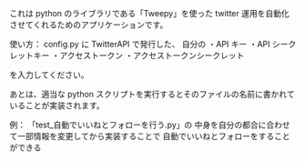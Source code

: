 これは python のライブラリである「Tweepy」を使った twitter 運用を自動化させてくれるためのアプリケーションです。

使い方：
config.py に TwitterAPI で発行した、
自分の
・API キー
・API シークレットキー
・アクセストークン
・アクセストークンシークレット

を入力してください。

あとは、適当な python スクリプトを実行するとそのファイルの名前に書かれていることが実装されます。

例：
「test\_自動でいいねとフォローを行う.py」の
中身を自分の都合に合わせて一部情報を変更してから実装することで
自動でいいねとフォローをすることができる

